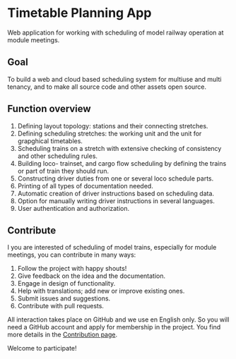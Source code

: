 # Timetable Planning App
Web application for working with scheduling of model railway operation at module meetings.

## Goal
To build a web and cloud based scheduling system for multiuse and multi tenancy, and
to make all source code and other assets open source.

## Function overview
1. Defining layout topology: stations and their connecting stretches.
2. Defining scheduling stretches: the working unit and the unit for grapghical timetables.
2. Scheduling trains on a stretch with extensive checking of consistency and other scheduling rules.
4. Building loco- trainset, and cargo flow scheduling by defining the trains or part of train they should run.
5. Constructing driver duties from one or several loco schedule parts.
6. Printing of all types of documentation needed.
7. Automatic creation of driver instructions based on scheduling data.
8. Option for manually writing driver instructions in several languages.
9. User authentication and authorization.

## Contribute
I you are interested of scheduling of model trains, especially for module meetings, you can contribute in many ways:
1. Follow the project with happy shouts!
2. Give feedback on the idea and the documentation.
3. Engage in design of functionality.
4. Help with translations; add new or improve existing ones.
5. Submit issues and suggestions.
6. Contribute with pull requests.

All interaction takes place on GitHub and we use en English only.
So you will need a GitHub account and apply for membership in the project.
You find more details in the [Contribution page](CONTRIBUTING.md).

Welcome to participate!
